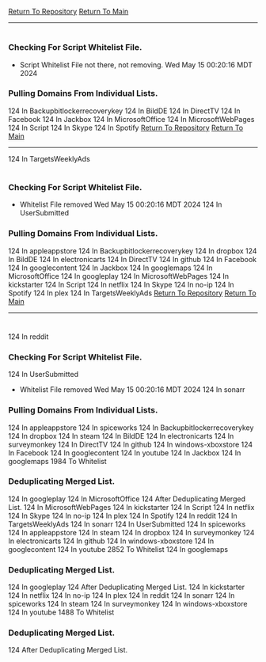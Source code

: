 [Return To Repository](https://github.com/DigitalWarrior/piholeparser/)
[Return To Main](https://github.com/DigitalWarrior/piholeparser/blob/master/RecentRunLogs/Mainlog.md)
____________________________________
# 
### Checking For Script Whitelist File.
* Script Whitelist File not there, not removing. Wed May 15 00:20:16 MDT 2024
### Pulling Domains From Individual Lists.
124 In Backupbitlockerrecoverykey
124 In BildDE
124 In DirectTV
124 In Facebook
124 In Jackbox
124 In MicrosoftOffice
124 In MicrosoftWebPages
124 In Script
124 In Skype
124 In Spotify
[Return To Repository](https://github.com/DigitalWarrior/piholeparser/)
[Return To Main](https://github.com/DigitalWarrior/piholeparser/blob/master/RecentRunLogs/Mainlog.md)
____________________________________
124 In TargetsWeeklyAds
# 
### Checking For Script Whitelist File.
* Whitelist File removed Wed May 15 00:20:16 MDT 2024
124 In UserSubmitted
### Pulling Domains From Individual Lists.
124 In appleappstore
124 In Backupbitlockerrecoverykey
124 In dropbox
124 In BildDE
124 In electronicarts
124 In DirectTV
124 In github
124 In Facebook
124 In googlecontent
124 In Jackbox
124 In googlemaps
124 In MicrosoftOffice
124 In googleplay
124 In MicrosoftWebPages
124 In kickstarter
124 In Script
124 In netflix
124 In Skype
124 In no-ip
124 In Spotify
124 In plex
124 In TargetsWeeklyAds
[Return To Repository](https://github.com/DigitalWarrior/piholeparser/)
[Return To Main](https://github.com/DigitalWarrior/piholeparser/blob/master/RecentRunLogs/Mainlog.md)
____________________________________
# 
124 In reddit
### Checking For Script Whitelist File.
124 In UserSubmitted
* Whitelist File removed Wed May 15 00:20:16 MDT 2024
124 In sonarr
### Pulling Domains From Individual Lists.
124 In appleappstore
124 In spiceworks
124 In Backupbitlockerrecoverykey
124 In dropbox
124 In steam
124 In BildDE
124 In electronicarts
124 In surveymonkey
124 In DirectTV
124 In github
124 In windows-xboxstore
124 In Facebook
124 In googlecontent
124 In youtube
124 In Jackbox
124 In googlemaps
1984 To Whitelist
### Deduplicating Merged List.
124 In googleplay
124 In MicrosoftOffice
124 After Deduplicating Merged List.
124 In MicrosoftWebPages
124 In kickstarter
124 In Script
124 In netflix
124 In Skype
124 In no-ip
124 In plex
124 In Spotify
124 In reddit
124 In TargetsWeeklyAds
124 In sonarr
124 In UserSubmitted
124 In spiceworks
124 In appleappstore
124 In steam
124 In dropbox
124 In surveymonkey
124 In electronicarts
124 In github
124 In windows-xboxstore
124 In googlecontent
124 In youtube
2852 To Whitelist
124 In googlemaps
### Deduplicating Merged List.
124 In googleplay
124 After Deduplicating Merged List.
124 In kickstarter
124 In netflix
124 In no-ip
124 In plex
124 In reddit
124 In sonarr
124 In spiceworks
124 In steam
124 In surveymonkey
124 In windows-xboxstore
124 In youtube
1488 To Whitelist
### Deduplicating Merged List.
124 After Deduplicating Merged List.
